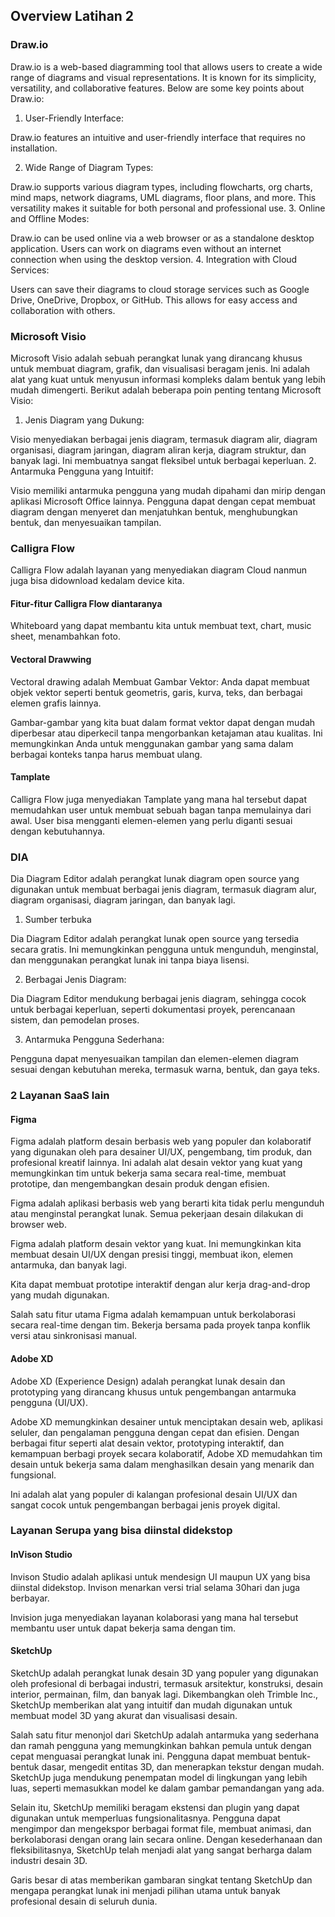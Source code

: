 ## Overview Latihan 2

### Draw.io

Draw.io is a web-based diagramming tool that allows users to create a wide range of diagrams and visual representations. It is known for its simplicity, versatility, and collaborative features. Below are some key points about Draw.io:

1. User-Friendly Interface:

Draw.io features an intuitive and user-friendly interface that requires no installation. 

2. Wide Range of Diagram Types:

Draw.io supports various diagram types, including flowcharts, org charts, mind maps, network diagrams, UML diagrams, floor plans, and more. This versatility makes it suitable for both personal and professional use.
3. Online and Offline Modes:

Draw.io can be used online via a web browser or as a standalone desktop application. Users can work on diagrams even without an internet connection when using the desktop version.
4. Integration with Cloud Services:

Users can save their diagrams to cloud storage services such as Google Drive, OneDrive, Dropbox, or GitHub. This allows for easy access and collaboration with others.


### Microsoft Visio

Microsoft Visio adalah sebuah perangkat lunak yang dirancang khusus untuk membuat diagram, grafik, dan visualisasi beragam jenis. Ini adalah alat yang kuat untuk menyusun informasi kompleks dalam bentuk yang lebih mudah dimengerti. Berikut adalah beberapa poin penting tentang Microsoft Visio:

1. Jenis Diagram yang Dukung:

Visio menyediakan berbagai jenis diagram, termasuk diagram alir, diagram organisasi, diagram jaringan, diagram aliran kerja, diagram struktur, dan banyak lagi. Ini membuatnya sangat fleksibel untuk berbagai keperluan.
2. Antarmuka Pengguna yang Intuitif:

Visio memiliki antarmuka pengguna yang mudah dipahami dan mirip dengan aplikasi Microsoft Office lainnya. Pengguna dapat dengan cepat membuat diagram dengan menyeret dan menjatuhkan bentuk, menghubungkan bentuk, dan menyesuaikan tampilan.


### Calligra Flow

Calligra Flow adalah layanan yang menyediakan diagram Cloud nanmun juga bisa didownload kedalam device kita.

#### Fitur-fitur Calligra Flow diantaranya 

Whiteboard yang dapat membantu kita untuk membuat text, chart, music sheet, menambahkan foto.

#### Vectoral Drawwing

Vectoral drawing adalah Membuat Gambar Vektor: Anda dapat membuat objek vektor seperti bentuk geometris, garis, kurva, teks, dan berbagai elemen grafis lainnya.

Gambar-gambar yang kita buat dalam format vektor dapat dengan mudah diperbesar atau diperkecil tanpa mengorbankan ketajaman atau kualitas. Ini memungkinkan Anda untuk menggunakan gambar yang sama dalam berbagai konteks tanpa harus membuat ulang.

#### Tamplate 

Calligra Flow juga menyediakan Tamplate yang mana hal tersebut dapat memudahkan user untuk membuat sebuah bagan tanpa memulainya dari awal.
User bisa mengganti elemen-elemen yang perlu diganti sesuai dengan kebutuhannya.

### DIA 

Dia Diagram Editor adalah perangkat lunak diagram open source yang digunakan untuk membuat berbagai jenis diagram, termasuk diagram alur, diagram organisasi, diagram jaringan, dan banyak lagi. 

1. Sumber terbuka

Dia Diagram Editor adalah perangkat lunak open source yang tersedia secara gratis. Ini memungkinkan pengguna untuk mengunduh, menginstal, dan menggunakan perangkat lunak ini tanpa biaya lisensi.

2. Berbagai Jenis Diagram:

Dia Diagram Editor mendukung berbagai jenis diagram, sehingga cocok untuk berbagai keperluan, seperti dokumentasi proyek, perencanaan sistem, dan pemodelan proses.

3. Antarmuka Pengguna Sederhana:

Pengguna dapat menyesuaikan tampilan dan elemen-elemen diagram sesuai dengan kebutuhan mereka, termasuk warna, bentuk, dan gaya teks.

### 2 Layanan SaaS lain 

#### Figma 

Figma adalah platform desain berbasis web yang populer dan kolaboratif yang digunakan oleh para desainer UI/UX, pengembang, tim produk, dan profesional kreatif lainnya. Ini adalah alat desain vektor yang kuat yang memungkinkan tim untuk bekerja sama secara real-time, membuat prototipe, dan mengembangkan desain produk dengan efisien.

Figma adalah aplikasi berbasis web yang berarti kita tidak perlu mengunduh atau menginstal perangkat lunak. Semua pekerjaan desain dilakukan di browser web.

Figma adalah platform desain vektor yang kuat. Ini memungkinkan kita membuat desain UI/UX dengan presisi tinggi, membuat ikon, elemen antarmuka, dan banyak lagi.

Kita dapat membuat prototipe interaktif dengan alur kerja drag-and-drop yang mudah digunakan.

Salah satu fitur utama Figma adalah kemampuan untuk berkolaborasi secara real-time dengan tim. Bekerja bersama pada proyek tanpa konflik versi atau sinkronisasi manual.

#### Adobe XD

Adobe XD (Experience Design) adalah perangkat lunak desain dan prototyping yang dirancang khusus untuk pengembangan antarmuka pengguna (UI/UX). 

Adobe XD memungkinkan desainer untuk menciptakan desain web, aplikasi seluler, dan pengalaman pengguna dengan cepat dan efisien. Dengan berbagai fitur seperti alat desain vektor, prototyping interaktif, dan kemampuan berbagi proyek secara kolaboratif, Adobe XD memudahkan tim desain untuk bekerja sama dalam menghasilkan desain yang menarik dan fungsional.

Ini adalah alat yang populer di kalangan profesional desain UI/UX dan sangat cocok untuk pengembangan berbagai jenis proyek digital.

### Layanan Serupa yang bisa diinstal didekstop

#### InVison Studio

Invison Studio adalah aplikasi untuk mendesign UI maupun UX yang bisa diinstal didekstop. Invison menarkan versi trial selama 30hari dan juga berbayar.

Invision juga menyediakan layanan kolaborasi yang mana hal tersebut membantu user untuk dapat bekerja sama dengan tim.

#### SketchUp

SketchUp adalah perangkat lunak desain 3D yang populer yang digunakan oleh profesional di berbagai industri, termasuk arsitektur, konstruksi, desain interior, permainan, film, dan banyak lagi. Dikembangkan oleh Trimble Inc., SketchUp memberikan alat yang intuitif dan mudah digunakan untuk membuat model 3D yang akurat dan visualisasi desain.

Salah satu fitur menonjol dari SketchUp adalah antarmuka yang sederhana dan ramah pengguna yang memungkinkan bahkan pemula untuk dengan cepat menguasai perangkat lunak ini. Pengguna dapat membuat bentuk-bentuk dasar, mengedit entitas 3D, dan menerapkan tekstur dengan mudah. SketchUp juga mendukung penempatan model di lingkungan yang lebih luas, seperti memasukkan model ke dalam gambar pemandangan yang ada.

Selain itu, SketchUp memiliki beragam ekstensi dan plugin yang dapat digunakan untuk memperluas fungsionalitasnya. Pengguna dapat mengimpor dan mengekspor berbagai format file, membuat animasi, dan berkolaborasi dengan orang lain secara online. Dengan kesederhanaan dan fleksibilitasnya, SketchUp telah menjadi alat yang sangat berharga dalam industri desain 3D.

Garis besar di atas memberikan gambaran singkat tentang SketchUp dan mengapa perangkat lunak ini menjadi pilihan utama untuk banyak profesional desain di seluruh dunia.





